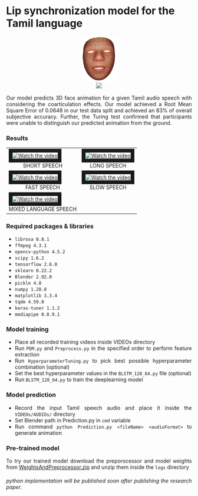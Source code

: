 # Lip synchronization model for the Tamil language

<div align="center">
    <img src="mesh.png" width="100"/>
</div>

<div align="center">
    <img src="https://img.shields.io/github/license/MohamedSabthar/Lip-synchronization-model-for-the-Tamil-language"/>
</div>

<div align="justify">
<p>
 Our model predicts 3D face animation for a given Tamil audio speech with considering the coarticulation effects. Our model achieved a Root Mean Square Error of 0.0648 in our test data split and achieved an 83% of overall subjective accuracy. Further, the Turing test confirmed that participants were unable to distinguish our predicted animation from the ground.
</p>

### Results

<table>
  <tr>
    <td>
      <a
        href="https://www.youtube.com/embed/videoseries?controls=0&amp;list=PLCeMyGcfkc9gAmnLjAPLfmiK7w-HkJFoM"
        target="_blank"
      >
        <img
          src="https://i3.ytimg.com/vi/1ydDP6Z28Y8/maxresdefault.jpg"
          alt="Watch the video"
          border="10"
        />
      </a>
      <div align="center">SHORT SPEECH</div>
    </td>
    <td>
      <a
        href="https://www.youtube.com/embed/videoseries?controls=0&amp;list=PLCeMyGcfkc9iZfYKbhFqbDMOyJyiywfFS"
        target="_blank"
      >
        <img
          src="https://i3.ytimg.com/vi/hR1Qkq4Rjdw/maxresdefault.jpg"
          alt="Watch the video"
          border="10"
        />
      </a>
      <div align="center">LONG SPEECH</div>
    </td>
  </tr>
  <tr>
    <td>
      <a
        href="https://www.youtube.com/embed/videoseries?controls=0&amp;list=PLCeMyGcfkc9gonnxxaP39nBCH-FOMZkUn"
        target="_blank"
      >
        <img
          src="https://i3.ytimg.com/vi/gm2goBVYTl8/maxresdefault.jpg"
          alt="Watch the video"
          border="10"
        />
      </a>
      <div align="center">FAST SPEECH</div>
    </td>
    <td>
      <a
        href="https://www.youtube.com/embed/videoseries?controls=0&amp;list=PLCeMyGcfkc9jhrbjYOkWy15_OYxsZITAg"
        target="_blank"
      >
        <img
          src="https://i3.ytimg.com/vi/0aUZLm46wV4/maxresdefault.jpg"
          alt="Watch the video"
          border="10"
        />
      </a>
      <div align="center">SLOW SPEECH</div>
    </td>
  </tr>
  <tr>
    <td>
      <a
        href="https://www.youtube.com/embed/videoseries?controls=0&amp;list=PLCeMyGcfkc9jGoLEHl9mM-AUJ3tRHjyF0"
        target="_blank"
      >
        <img
          src="https://i3.ytimg.com/vi/hpdGtkj_oD8/maxresdefault.jpg"
          alt="Watch the video"
          border="10"
        />
      </a>
      <div align="center">MIXED LANGUAGE SPEECH</div>
    </td>
  </tr>
</table>

### Required packages & libraries

- `librosa 0.8.1`
- `ffmpeg 4.3.1 `
- `opencv-python 4.5.2`
- `scipy 1.6.2`
- `tensorflow 2.6.0`
- `sklearn 0.22.2`
- `Blender 2.92.0`
- `pickle 4.0`
- `numpy 1.20.0`
- `matplotlib 3.3.4`
- `tqdm 4.59.0`
- `keras-tuner 1.1.2`
- `mediapipe 0.8.9.1`

### Model training

- Place all recorded training videos inside VIDEOs directory
- Run `PDM.py` and `Preprocess.py` in the specified order to perform feature extraction
- Run `HyperparameterTuning.py` to pick best possible hyperparameter combination (optional)
- Set the best hyperparameter values in the `BLSTM_128_64.py` file (optional)
- Run `BLSTM_128_64.py` to train the deeplearning model

### Model prediction

- Record the input Tamil speech audio and place it inside the `VIDEOs/AUDIOs/` directory
- Set Blender path in Prediction.py in `cmd` variable
- Run command `python Prediction.py <fileName> <audioFormat>` to generate animation

### Pre-trained model

To try our trained model download the preporocessor and model weights from [WeightsAndPreprocessor.zip](https://drive.google.com/file/d/1nRPOQnRJTJzOf20rFS7lXZzyWpGL69mQ/view?usp=sharing) and unzip them inside the `logs` directory


###### python implementation will be published soon after publishing the research paper.